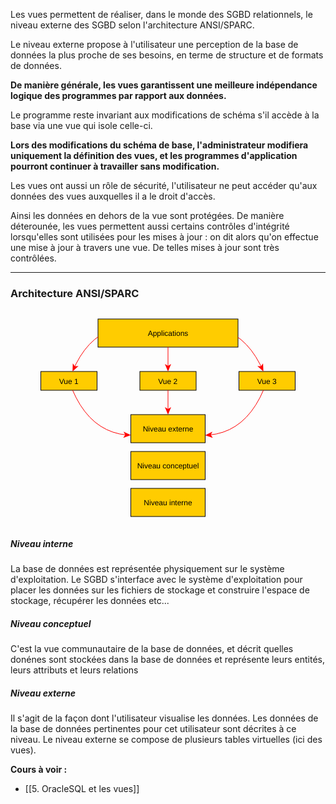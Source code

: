 
Les vues permettent de réaliser, dans le monde des SGBD relationnels, le niveau externe des SGBD selon l'architecture ANSI/SPARC.

Le niveau externe propose à l'utilisateur une perception de la base de données la plus proche de ses besoins, en terme de structure et de formats de données. 

**De manière générale, les vues garantissent une meilleure indépendance logique des programmes par rapport aux données.**

Le programme reste invariant aux modifications de schéma s'il accède à la base via une vue qui isole celle-ci. 

**Lors des modifications du schéma de base, l'administrateur modifiera uniquement la définition des vues, et les programmes d'application pourront continuer à travailler sans modification.**

Les vues ont aussi un rôle de sécurité, l'utilisateur ne peut accéder qu'aux données des vues auxquelles il a le droit d'accès. 

Ainsi les données en dehors de la vue sont protégées. De manière déterounée, les vues permettent aussi certains contrôles d'intégrité lorsqu'elles sont utilisées pour les mises à jour : on dit alors qu'on effectue une mise à jour à travers une vue. De telles mises à jour sont très contrôlées.

--- 

### Architecture ANSI/SPARC

<center><?xml version="1.0" encoding="UTF-8"?><svg xmlns="http://www.w3.org/2000/svg" xmlns:xlink="http://www.w3.org/1999/xlink" fill-opacity="1" color-rendering="auto" color-interpolation="auto" text-rendering="auto" stroke="black" stroke-linecap="square" width="438" stroke-miterlimit="10" shape-rendering="auto" stroke-opacity="1" fill="black" stroke-dasharray="none" font-weight="normal" stroke-width="1" height="346" font-family="'Dialog'" font-style="normal" stroke-linejoin="miter" font-size="12px" stroke-dashoffset="0" image-rendering="auto">  <!--Generated by ySVG 2.6-->  <defs id="genericDefs"/>  <g>    <defs id="defs1">      <clipPath clipPathUnits="userSpaceOnUse" id="clipPath1">        <path d="M0 0 L438 0 L438 346 L0 346 L0 0 Z"/>      </clipPath>      <clipPath clipPathUnits="userSpaceOnUse" id="clipPath2">        <path d="M270 117 L708 117 L708 463 L270 463 L270 117 Z"/>      </clipPath>    </defs>    <g fill="rgb(255,204,0)" text-rendering="geometricPrecision" shape-rendering="geometricPrecision" transform="matrix(1,0,0,1,-270,-117)" stroke="rgb(255,204,0)">      <rect x="377" width="224" height="45" y="132" clip-path="url(#clipPath2)" stroke="none"/>    </g>    <g text-rendering="geometricPrecision" stroke-miterlimit="1.45" shape-rendering="geometricPrecision" transform="matrix(1,0,0,1,-270,-117)" stroke-linecap="butt">      <rect fill="none" x="377" width="224" height="45" y="132" clip-path="url(#clipPath2)"/>      <text x="456.6475" xml:space="preserve" y="159.2139" clip-path="url(#clipPath2)" font-family="sans-serif" stroke="none">Applications</text>    </g>    <g fill="rgb(255,204,0)" text-rendering="geometricPrecision" shape-rendering="geometricPrecision" transform="matrix(1,0,0,1,-270,-117)" stroke="rgb(255,204,0)">      <rect x="285.5" width="90" height="30" y="216" clip-path="url(#clipPath2)" stroke="none"/>    </g>    <g text-rendering="geometricPrecision" stroke-miterlimit="1.45" shape-rendering="geometricPrecision" transform="matrix(1,0,0,1,-270,-117)" stroke-linecap="butt">      <rect fill="none" x="285.5" width="90" height="30" y="216" clip-path="url(#clipPath2)"/>      <text x="314.8203" xml:space="preserve" y="235.7139" clip-path="url(#clipPath2)" font-family="sans-serif" stroke="none">Vue 1</text>    </g>    <g fill="rgb(255,204,0)" text-rendering="geometricPrecision" shape-rendering="geometricPrecision" transform="matrix(1,0,0,1,-270,-117)" stroke="rgb(255,204,0)">      <rect x="444" width="90" height="30" y="216" clip-path="url(#clipPath2)" stroke="none"/>    </g>    <g text-rendering="geometricPrecision" stroke-miterlimit="1.45" shape-rendering="geometricPrecision" transform="matrix(1,0,0,1,-270,-117)" stroke-linecap="butt">      <rect fill="none" x="444" width="90" height="30" y="216" clip-path="url(#clipPath2)"/>      <text x="473.3203" xml:space="preserve" y="235.7139" clip-path="url(#clipPath2)" font-family="sans-serif" stroke="none">Vue 2</text>    </g>    <g fill="rgb(255,204,0)" text-rendering="geometricPrecision" shape-rendering="geometricPrecision" transform="matrix(1,0,0,1,-270,-117)" stroke="rgb(255,204,0)">      <rect x="602.5" width="90" height="30" y="216" clip-path="url(#clipPath2)" stroke="none"/>    </g>    <g text-rendering="geometricPrecision" stroke-miterlimit="1.45" shape-rendering="geometricPrecision" transform="matrix(1,0,0,1,-270,-117)" stroke-linecap="butt">      <rect fill="none" x="602.5" width="90" height="30" y="216" clip-path="url(#clipPath2)"/>      <text x="631.8203" xml:space="preserve" y="235.7139" clip-path="url(#clipPath2)" font-family="sans-serif" stroke="none">Vue 3</text>    </g>    <g fill="rgb(255,204,0)" text-rendering="geometricPrecision" shape-rendering="geometricPrecision" transform="matrix(1,0,0,1,-270,-117)" stroke="rgb(255,204,0)">      <rect x="429.5" width="119" height="45" y="285" clip-path="url(#clipPath2)" stroke="none"/>    </g>    <g text-rendering="geometricPrecision" stroke-miterlimit="1.45" shape-rendering="geometricPrecision" transform="matrix(1,0,0,1,-270,-117)" stroke-linecap="butt">      <rect fill="none" x="429.5" width="119" height="45" y="285" clip-path="url(#clipPath2)"/>      <text x="448.6436" xml:space="preserve" y="312.2139" clip-path="url(#clipPath2)" font-family="sans-serif" stroke="none">Niveau externe</text>    </g>    <g fill="rgb(255,204,0)" text-rendering="geometricPrecision" shape-rendering="geometricPrecision" transform="matrix(1,0,0,1,-270,-117)" stroke="rgb(255,204,0)">      <rect x="429.5" width="119" height="45" y="344" clip-path="url(#clipPath2)" stroke="none"/>    </g>    <g text-rendering="geometricPrecision" stroke-miterlimit="1.45" shape-rendering="geometricPrecision" transform="matrix(1,0,0,1,-270,-117)" stroke-linecap="butt">      <rect fill="none" x="429.5" width="119" height="45" y="344" clip-path="url(#clipPath2)"/>      <text x="439.6348" xml:space="preserve" y="371.2139" clip-path="url(#clipPath2)" font-family="sans-serif" stroke="none">Niveau conceptuel</text>    </g>    <g fill="rgb(255,204,0)" text-rendering="geometricPrecision" shape-rendering="geometricPrecision" transform="matrix(1,0,0,1,-270,-117)" stroke="rgb(255,204,0)">      <rect x="429.5" width="119" height="45" y="403" clip-path="url(#clipPath2)" stroke="none"/>    </g>    <g text-rendering="geometricPrecision" stroke-miterlimit="1.45" shape-rendering="geometricPrecision" transform="matrix(1,0,0,1,-270,-117)" stroke-linecap="butt">      <rect fill="none" x="429.5" width="119" height="45" y="403" clip-path="url(#clipPath2)"/>      <text x="450.3105" xml:space="preserve" y="430.2139" clip-path="url(#clipPath2)" font-family="sans-serif" stroke="none">Niveau interne</text>      <path fill="none" d="M376.9772 160.7312 L371.741 164.6112 L363.3511 172.5342 L355.5678 181.7139 L348.391 192.1504 L341.8208 203.8436 L339.5645 208.7428" clip-path="url(#clipPath2)" stroke="red"/>      <path fill="red" d="M336.2182 216.0093 L345.7793 207.2011 L339.9828 207.8345 L336.6962 203.0181 Z" clip-path="url(#clipPath2)" stroke="none"/>      <path fill="none" d="M489 177 L489 208" clip-path="url(#clipPath2)" stroke="red"/>      <path fill="red" d="M489 216 L494 204 L489 207 L484 204 Z" clip-path="url(#clipPath2)" stroke="none"/>      <path fill="none" d="M601.0298 161.5076 L605.9922 165.1641 L614.4043 173.041 L622.2188 182.1562 L629.4355 192.5098 L636.0547 204.1016 L638.2421 208.7624" clip-path="url(#clipPath2)" stroke="red"/>      <path fill="red" d="M641.6411 216.0045 L641.069 203.017 L637.8173 207.8571 L632.0164 207.2657 Z" clip-path="url(#clipPath2)" stroke="none"/>      <path fill="none" d="M641.6411 245.9955 L636.0547 257.8984 L629.4355 269.4902 L622.2188 279.8438 L614.4043 288.959 L605.9922 296.8359 L596.9824 303.4746 L587.375 308.875 L577.1699 313.0371 L566.3672 315.9609 L556.5321 317.4151 L556.4322 317.4188" clip-path="url(#clipPath2)" stroke="red"/>      <path fill="red" d="M548.4462 317.8918 L560.7208 322.1736 L557.4304 317.3597 L560.1296 312.1911 Z" clip-path="url(#clipPath2)" stroke="none"/>      <path fill="none" d="M336.3636 245.9859 L341.9535 257.8815 L348.5758 269.4666 L355.7953 279.8147 L363.6118 288.9257 L372.0253 296.7997 L381.0359 303.4365 L390.6437 308.8363 L400.8484 312.999 L411.6503 315.9247 L421.483 317.3812 L421.5829 317.3849" clip-path="url(#clipPath2)" stroke="red"/>      <path fill="red" d="M429.5688 317.8608 L417.8875 312.1559 L420.5847 317.3255 L417.2926 322.1382 Z" clip-path="url(#clipPath2)" stroke="none"/>      <path fill="none" d="M489 246 L489 277" clip-path="url(#clipPath2)" stroke="red"/>      <path fill="red" d="M489 285 L494 273 L489 276 L484 273 Z" clip-path="url(#clipPath2)" stroke="none"/>    </g>  </g></svg></center> 

##### Niveau interne

La base de données est représentée physiquement sur le système d'exploitation. Le SGBD s'interface avec le système d'exploitation pour placer les données sur les fichiers de stockage et construire l'espace de stockage, récupérer les données etc...

##### Niveau conceptuel

C'est la vue communautaire de la base de données, et décrit quelles donénes sont stockées dans la base de données et représente leurs entités, leurs attributs et leurs relations

##### Niveau externe

Il s'agit de la façon dont l'utilisateur visualise les données. Les données de la base de données pertinentes pour cet utilisateur sont décrites à ce niveau. Le niveau externe se compose de plusieurs tables virtuelles (ici des vues).


**Cours à voir :**
- [[5. OracleSQL et les vues]]